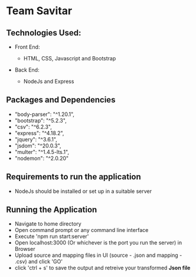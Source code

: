# Team Savitar

## Technologies Used:
+ Front End:
    + HTML, CSS, Javascript and Bootstrap
    
+ Back End:
    + NodeJs and Express

## Packages and Dependencies
+    "body-parser": "^1.20.1",
+    "bootstrap": "^5.2.3",
+    "csv": "^6.2.3",
+    "express": "^4.18.2",
+    "jquery": "^3.6.1",
+    "jsdom": "^20.0.3",
+    "multer": "^1.4.5-lts.1",
+    "nodemon": "^2.0.20"

## Requirements to run the application
+ NodeJs should be installed or set up in a suitable server

## Running the Application
+ Navigate to home directory
+ Open command prompt or any command line interface
+ Execute 'npm run start:server'
+ Open localhost:3000 (Or whichever is the port you run the server) in Browser
+ Upload source and mapping files in UI (source - .json and mapping - .csv) and click 'GO'
+ click 'ctrl + s' to save the output and retreive your transformed **Json file**